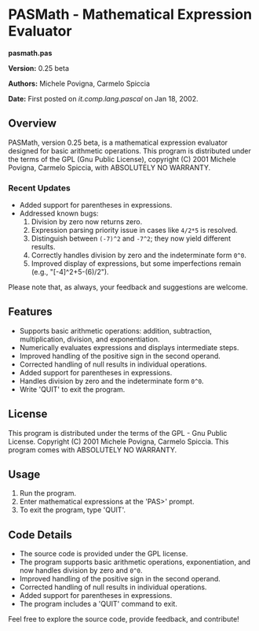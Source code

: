 # PASMath - Mathematical Expression Evaluator

**pasmath.pas**

**Version:** 0.25 beta

**Authors:** Michele Povigna, Carmelo Spiccia

**Date:** First posted on *it.comp.lang.pascal* on Jan 18, 2002.

## Overview
PASMath, version 0.25 beta, is a mathematical expression evaluator designed for basic arithmetic operations. This program is distributed under the terms of the GPL (Gnu Public License), copyright (C) 2001 Michele Povigna, Carmelo Spiccia, with ABSOLUTELY NO WARRANTY.

### Recent Updates
- Added support for parentheses in expressions.
- Addressed known bugs:
  1. Division by zero now returns zero.
  2. Expression parsing priority issue in cases like `4/2*5` is resolved.
  3. Distinguish between `(-7)^2` and `-7^2`; they now yield different results.
  4. Correctly handles division by zero and the indeterminate form `0^0`.
  5. Improved display of expressions, but some imperfections remain (e.g., "[-4]^2+5-(6)/2").

Please note that, as always, your feedback and suggestions are welcome.

## Features
- Supports basic arithmetic operations: addition, subtraction, multiplication, division, and exponentiation.
- Numerically evaluates expressions and displays intermediate steps.
- Improved handling of the positive sign in the second operand.
- Corrected handling of null results in individual operations.
- Added support for parentheses in expressions.
- Handles division by zero and the indeterminate form `0^0`.
- Write 'QUIT' to exit the program.

## License
This program is distributed under the terms of the GPL - Gnu Public License. Copyright (C) 2001 Michele Povigna, Carmelo Spiccia. This program comes with ABSOLUTELY NO WARRANTY.

## Usage
1. Run the program.
2. Enter mathematical expressions at the 'PAS>' prompt.
3. To exit the program, type 'QUIT'.

## Code Details
- The source code is provided under the GPL license.
- The program supports basic arithmetic operations, exponentiation, and now handles division by zero and `0^0`.
- Improved handling of the positive sign in the second operand.
- Corrected handling of null results in individual operations.
- Added support for parentheses in expressions.
- The program includes a 'QUIT' command to exit.

Feel free to explore the source code, provide feedback, and contribute!
